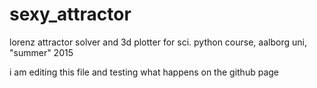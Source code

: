# sexy_attractor
lorenz attractor solver and 3d plotter for sci. python course, aalborg uni, "summer" 2015

i am editing this file and testing what happens on the github page
